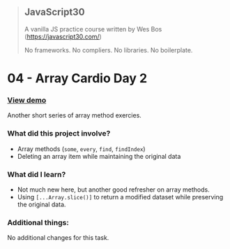> ## JavaScript30
> A vanilla JS practice course written by Wes Bos (https://javascript30.com/)
>
> No frameworks. No compliers. No libraries. No boilerplate.

# 04 - Array Cardio Day 2

### [View demo](https://willgorham.github.io/javascript30/04%20-%20Array%20Cardio%20Day%202/index.html)

Another short series of array method exercies.


### What did this project involve?

- Array methods (`some`, `every`, `find`, `findIndex`)
- Deleting an array item while maintaining the original data

### What did I learn?

- Not much new here, but another good refresher on array methods.
- Using `[...Array.slice()]` to return a modified dataset while preserving the original data.

### Additional things:

No additional changes for this task.
